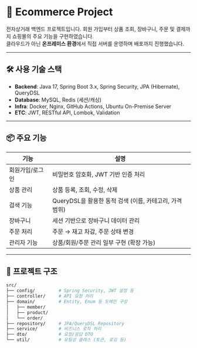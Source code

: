 # 🛒 Ecommerce Project

전자상거래 백엔드 프로젝트입니다. 회원 가입부터 상품 조회, 장바구니, 주문 및 결제까지 쇼핑몰의 주요 기능을 구현하였습니다.  
클라우드가 아닌 **온프레미스 환경**에서 직접 서버를 운영하며 배포까지 진행했습니다.

---

## 🛠️ 사용 기술 스택

- **Backend**: Java 17, Spring Boot 3.x, Spring Security, JPA (Hibernate), QueryDSL
- **Database**: MySQL, Redis (세션/캐싱)
- **Infra**: Docker, Nginx, GitHub Actions, Ubuntu On-Premise Server
- **ETC**: JWT, RESTful API, Lombok, Validation

---

## 📦 주요 기능

| 기능 | 설명 |
|------|------|
| 회원가입/로그인 | 비밀번호 암호화, JWT 기반 인증 처리 |
| 상품 관리 | 상품 등록, 조회, 수정, 삭제 |
| 검색 기능 | QueryDSL을 활용한 동적 검색 (이름, 카테고리, 가격 범위) |
| 장바구니 | 세션 기반으로 장바구니 데이터 관리 |
| 주문 처리 | 주문 → 재고 차감, 주문 상태 변경 |
| 관리자 기능 | 상품/회원/주문 관리 일부 구현 (확장 가능) |

---

## 🧱 프로젝트 구조

```bash
src/
├── config/         # Spring Security, JWT 설정 등
├── controller/     # API 요청 처리
├── domain/         # Entity, Enum 등 도메인 구성
│   ├── member/
│   ├── product/
│   └── order/
├── repository/     # JPA/QueryDSL Repository
├── service/        # 비즈니스 로직 처리
├── dto/            # 요청/응답 DTO
└── util/           # 유틸성 클래스 (토큰, 로깅 등)
